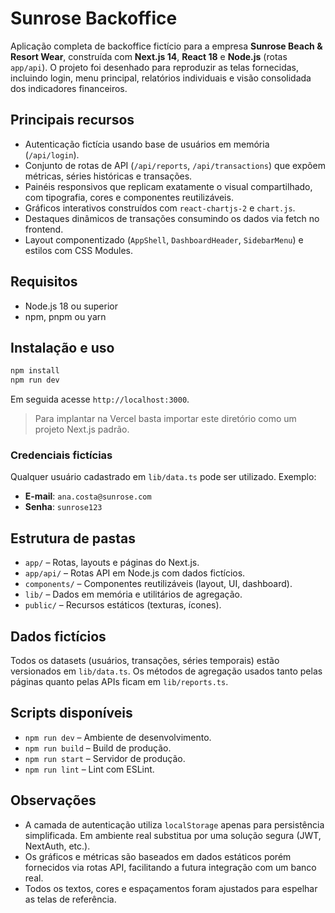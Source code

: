 # Sunrose Backoffice

Aplicação completa de backoffice fictício para a empresa **Sunrose Beach & Resort Wear**, construída com **Next.js 14**, **React 18** e **Node.js** (rotas `app/api`). O projeto foi desenhado para reproduzir as telas fornecidas, incluindo login, menu principal, relatórios individuais e visão consolidada dos indicadores financeiros.

## Principais recursos

- Autenticação fictícia usando base de usuários em memória (`/api/login`).
- Conjunto de rotas de API (`/api/reports`, `/api/transactions`) que expõem métricas, séries históricas e transações.
- Painéis responsivos que replicam exatamente o visual compartilhado, com tipografia, cores e componentes reutilizáveis.
- Gráficos interativos construídos com `react-chartjs-2` e `chart.js`.
- Destaques dinâmicos de transações consumindo os dados via fetch no frontend.
- Layout componentizado (`AppShell`, `DashboardHeader`, `SidebarMenu`) e estilos com CSS Modules.

## Requisitos

- Node.js 18 ou superior
- npm, pnpm ou yarn

## Instalação e uso

```bash
npm install
npm run dev
```

Em seguida acesse `http://localhost:3000`.

> Para implantar na Vercel basta importar este diretório como um projeto Next.js padrão.

### Credenciais fictícias

Qualquer usuário cadastrado em `lib/data.ts` pode ser utilizado. Exemplo:

- **E-mail**: `ana.costa@sunrose.com`
- **Senha**: `sunrose123`

## Estrutura de pastas

- `app/` – Rotas, layouts e páginas do Next.js.
- `app/api/` – Rotas API em Node.js com dados fictícios.
- `components/` – Componentes reutilizáveis (layout, UI, dashboard).
- `lib/` – Dados em memória e utilitários de agregação.
- `public/` – Recursos estáticos (texturas, ícones).

## Dados fictícios

Todos os datasets (usuários, transações, séries temporais) estão versionados em `lib/data.ts`. Os métodos de agregação usados tanto pelas páginas quanto pelas APIs ficam em `lib/reports.ts`.

## Scripts disponíveis

- `npm run dev` – Ambiente de desenvolvimento.
- `npm run build` – Build de produção.
- `npm run start` – Servidor de produção.
- `npm run lint` – Lint com ESLint.

## Observações

- A camada de autenticação utiliza `localStorage` apenas para persistência simplificada. Em ambiente real substitua por uma solução segura (JWT, NextAuth, etc.).
- Os gráficos e métricas são baseados em dados estáticos porém fornecidos via rotas API, facilitando a futura integração com um banco real.
- Todos os textos, cores e espaçamentos foram ajustados para espelhar as telas de referência.
